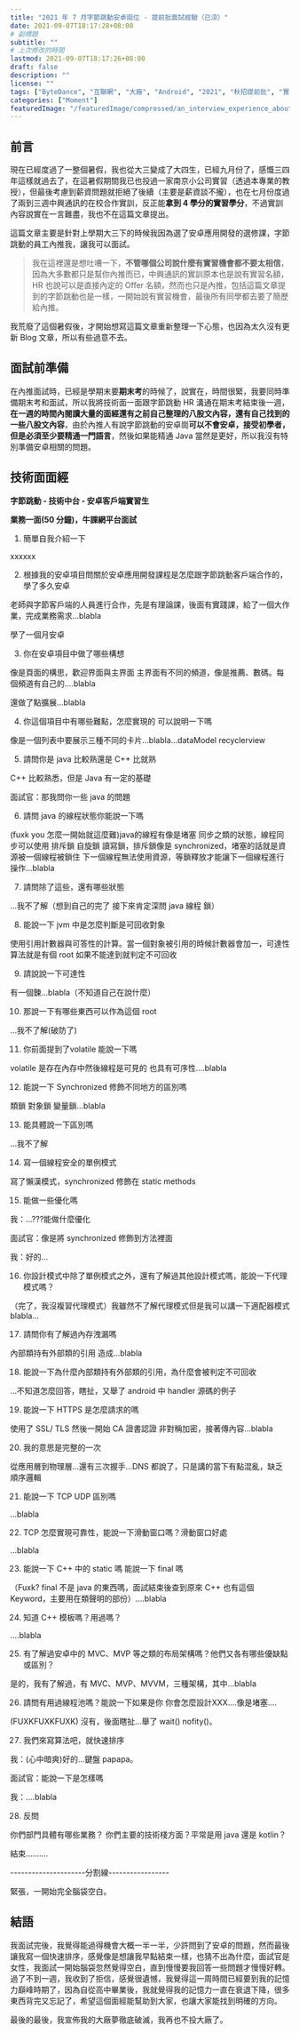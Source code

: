 ```yaml
---
title: "2021 年 7 月字節跳動安卓崗位 - 提前批面試經驗（已涼）"
date: 2021-09-07T18:17:28+08:00
# 副標題
subtitle: ""
# 上次修改的時間
lastmod: 2021-09-07T18:17:26+08:00
draft: false
description: ""
license: ""
tags: ["ByteDance", "互聯網", "大廠", "Android", "2021", "秋招提前批", "實習", "面試", "LeetCode", "CS"]
categories: ["Moment"]
featuredImage: "/featuredImage/compressed/an_interview_experience_about_bytedance_android_2021_07.jpg"
---
```


## 前言

現在已經度過了一整個暑假，我也從大三變成了大四生，已經九月份了，感慨三四年這樣就過去了，在這暑假期間我已也投過一家南京小公司實習（透過本專業的教授），但最後考慮到薪資問題就拒絕了後續（主要是薪資談不攏），也在七月份度過了兩到三週中興通訊的在校合作實訓，反正能**拿到 4 學分的實習學分**，不過實訓內容說實在一言難盡，我也不在這篇文章提出。

這篇文章主要是針對上學期大三下的時候我因為選了安卓應用開發的選修課，字節跳動的員工內推我，讓我可以面試。

> 我在這裡還是想吐嘈一下，**不管哪個公司說什麼有實習機會都不要太相信**，因為大多數都只是幫你內推而已，中興通訊的實訓原本也是說有實習名額，HR 也說可以是直接內定的 Offer 名額，然而也只是內推，包括這篇文章提到的字節跳動也是一樣，一開始說有實習機會，最後所有同學都去要了簡歷給內推。

我荒廢了這個暑假後，才開始想寫這篇文章重新整理一下心態，也因為太久沒有更新 Blog 文章，所以有些過意不去。

## 面試前準備

在內推面試時，已經是學期末要**期末考**的時候了，說實在，時間很緊，我要同時準備期末考和面試，所以我將技術面一面跟字節跳動 HR 溝通在期末考結束後一週，**在一週的時間內閱讀大量的面經還有之前自己整理的八股文內容，還有自己找到的一些八股文內容**，由於內推人有說字節跳動的安卓崗**可以不會安卓，接受初學者，但是必須至少要精通一門語言**，然後如果能精通 Java 當然是更好，所以我沒有特別準備安卓相關的問題。

## 技術面面經

**字節跳動 - 技術中台 - 安卓客戶端實習生**

**業務一面(50 分鐘)，牛課網平台面試**

1. 簡單自我介紹一下

xxxxxx

2. 根據我的安卓項目問關於安卓應用開發課程是怎麼跟字節跳動客戶端合作的，學了多久安卓

老師與字節客戶端的人員進行合作，先是有理論課，後面有實踐課，給了一個大作業，完成業務需求...blabla

學了一個月安卓

3. 你在安卓項目中做了哪些構想

像是頁面的構思，歡迎界面與主界面 主界面有不同的頻道，像是推薦、數碼。每個頻道有自己的....blabla

還做了點擴展...blabla

4. 你這個項目中有哪些難點，怎麼實現的 可以說明一下嗎

像是一個列表中要展示三種不同的卡片...blabla...dataModel recyclerview 

5. 請問你是 java 比較熟還是 C++ 比就熟

C++ 比較熟悉，但是 Java 有一定的基礎

面試官：那我問你一些 java 的問題

6. 請問 java 的線程狀態你能說一下嗎

(fuxk you 怎麼一開始就這麼難)java的線程有像是堵塞 同步之類的狀態，線程同步可以使用 排斥鎖 自旋鎖 讀寫鎖，排斥鎖像是 synchronized，堵塞的話就是資源被一個線程被鎖住 下一個線程無法使用資源，等鎖釋放才能讓下一個線程進行操作...blabla

7. 請問除了這些，還有哪些狀態

...我不了解（想到自己的完了 接下來肯定深問 java 線程 鎖）

8. 能說一下 jvm 中是怎麼判斷是可回收對象

使用引用計數器與可答性的計算。當一個對象被引用的時候計數器會加一，可達性算法就是有個 root 如果不能達到就判定不可回收

9. 請說說一下可達性

有一個鍊...blabla（不知道自己在說什麼）

10. 那說一下有哪些東西可以作為這個 root

...我不了解(破防了)

11. 你前面提到了volatile 能說一下嗎

volatile 是存在內存中然後線程是可見的 也具有可序性....blabla

12. 能說一下 Synchronized 修飾不同地方的區別嗎

類鎖 對象鎖 變量鎖...blabla

13. 能具體說一下區別嗎

...我不了解

14. 寫一個線程安全的單例模式

寫了懶漢模式，synchronized 修飾在 static methods

15. 能做一些優化嗎

我：...???能做什麼優化

面試官：像是將 synchronized 修飾到方法裡面

我：好的...

16. 你設計模式中除了單例模式之外，還有了解過其他設計模式嗎，能說一下代理模式嗎？

（完了，我沒複習代理模式）我雖然不了解代理模式但是我可以講一下適配器模式 blabla...

17. 請問你有了解過內存洩漏嗎

內部類持有外部類的引用 造成...blabla

18. 能說一下為什麼內部類持有外部類的引用，為什麼會被判定不可回收

...不知道怎麼回答，瞎扯，又舉了 android 中 handler 源碼的例子

19. 能說一下 HTTPS 是怎麼請求的嗎

使用了 SSL/ TLS 然後一開始 CA 證書認證 非對稱加密，接著傳內容...blabla

20. 我的意思是完整的一次

從應用層到物理層...還有三次握手...DNS 都說了，只是講的當下有點混亂，缺乏順序邏輯

21. 能說一下 TCP UDP 區別嗎

...blabla

22. TCP 怎麼實現可靠性，能說一下滑動窗口嗎？滑動窗口好處

...blabla

23. 能說一下 C++ 中的 static 嗎 能說一下 final 嗎

（Fuxk? final 不是 java 的東西嗎，面試結束後查到原來 C++ 也有這個 Keyword，主要用在類聲明的部份）....blabla

24. 知道 C++ 模板嗎？用過嗎？

....blabla

25. 有了解過安卓中的 MVC、MVP 等之類的布局架構嗎？他們又各有哪些優缺點或區別？

是的，我有了解過，有 MVC、MVP、MVVM，三種架構，其中...blabla

26. 請問有用過線程池嗎？能說一下如果是你 你會怎麼設計XXX....像是堵塞....

(FUXKFUXKFUXK) 沒有，後面瞎扯...舉了 wait() nofity()。

27. 我們來寫算法吧，就快速排序

我：(心中暗爽)好的...鍵盤 papapa。

面試官：能說一下是怎樣嗎

我：....blabla

28. 反問

你們部門具體有哪些業務？
你們主要的技術棧方面？平常是用 java 還是 kotlin？

結束..........

---------------------分割線-----------------

緊張，一開始完全腦袋空白。

## 結語

我面試完後，我覺得能過得機會大概一半一半，少許問到了安卓的問題，然而最後讓我寫一個快速排序，感覺像是想讓我早點結束一樣，也猜不出為什麼，面試官是女性，我面試一開始腦袋忽然覺得空白，直到慢慢要我回答一些問題才慢慢好轉。過了不到一週，我收到了拒信，感覺很遺憾，我覺得這一周時間已經要到我的記憶力巔峰時期了，因為自從高中畢業後，我就覺得我的記憶力一直在衰退下降，很多東西背完又忘記了，希望這個面經能幫助到大家，也讓大家能找到明確的方向。

最後的最後，我宣佈我的大廠夢徹底破滅，我再也不投大廠了。